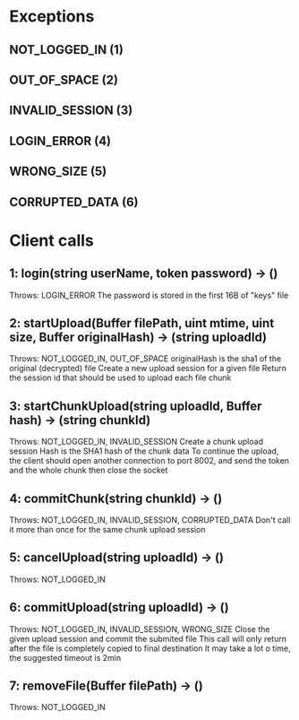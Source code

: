 # Exceptions

## NOT_LOGGED_IN (1)
## OUT_OF_SPACE (2)
## INVALID_SESSION (3)
## LOGIN_ERROR (4)
## WRONG_SIZE (5)
## CORRUPTED_DATA (6)

# Client calls

## 1: login(string userName, token password) -> ()
Throws: LOGIN_ERROR
The password is stored in the first 16B of "keys" file

## 2: startUpload(Buffer filePath, uint mtime, uint size, Buffer originalHash) -> (string uploadId)
Throws: NOT_LOGGED_IN, OUT_OF_SPACE
originalHash is the sha1 of the original (decrypted) file
Create a new upload session for a given file
Return the session id that should be used to upload each file chunk

## 3: startChunkUpload(string uploadId, Buffer hash) -> (string chunkId)
Throws: NOT_LOGGED_IN, INVALID_SESSION
Create a chunk upload session
Hash is the SHA1 hash of the chunk data
To continue the upload, the client should open another connection to port 8002,
and send the token and the whole chunk then close the socket

## 4: commitChunk(string chunkId) -> ()
Throws: NOT_LOGGED_IN, INVALID_SESSION, CORRUPTED_DATA
Don't call it more than once for the same chunk upload session

## 5: cancelUpload(string uploadId) -> ()
Throws: NOT_LOGGED_IN

## 6: commitUpload(string uploadId) -> ()
Throws: NOT_LOGGED_IN, INVALID_SESSION, WRONG_SIZE
Close the given upload session and commit the submited file
This call will only return after the file is completely copied to final destination
It may take a lot o time, the suggested timeout is 2min

## 7: removeFile(Buffer filePath) -> ()
Throws: NOT_LOGGED_IN
